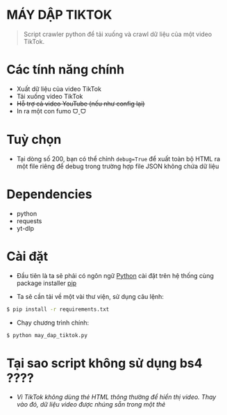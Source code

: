 # MÁY DẬP TIKTOK

> Script crawler python để tải xuống và crawl dữ liệu của một video TikTok.

# Các tính năng chính
* Xuất dữ liệu của video TikTok
* Tải xuống video TikTok
* ~~Hỗ trợ cả video YouTube (nếu như config lại)~~
* In ra một con fumo ᗜˬᗜ

# Tuỳ chọn
* Tại dòng số 200, bạn có thể chỉnh `debug=True` để xuất toàn bộ HTML ra một file riêng để debug trong trường hợp file JSON không chứa dữ liệu

# Dependencies
* python
* requests
* yt-dlp

# Cài đặt

* Đầu tiên là ta sẽ phải có ngôn ngữ [Python](https://www.python.org/) cài đặt trên hệ thống cùng package installer [pip](https://pypi.org/project/pip/)

* Ta sẽ cần tải về một vài thư viện, sử dụng câu lệnh:

```bash
$ pip install -r requirements.txt
```

* Chạy chương trình chính:

```bash
$ python may_dap_tiktok.py
```


# Tại sao script không sử dụng bs4 ????
* *Vì TikTok không dùng thẻ HTML thông thường để hiển thị video. Thay vào đó, dữ liệu video được nhúng sẵn trong một thẻ <script> dạng JSON. Do đó, chỉ cần dùng re (regex) để trích xuất khối JSON và json.loads() để xử lý là đủ. Chính vì vậy nên mình nghĩ rằng sử dụng bs4 là không cần thiết và sẽ làm chậm chương trình.*

# Credit
* Dữ liệu HTML công khai từ [TikTok](https://www.tiktok.com)
* [yt-dlp](https://github.com/yt-dlp/yt-dlp): Thư viện mã nguồn mở để tải video trên các nền tảng
* [Art fumo cirno ASCII](https://emojicombos.com/cirno-fumo-ascii)
* Copilot ở trong Visual Studio Code để fix bug
* [Nỗ lực sử dụng bs4](https://stackoverflow.com/questions/59962476/tiktok-webscraping-using-beautifulsoup-but-not-getting-video-urls-or-video-ids) để tải video trên tiktok
* Slide số 6 của anh Tiến Đức
